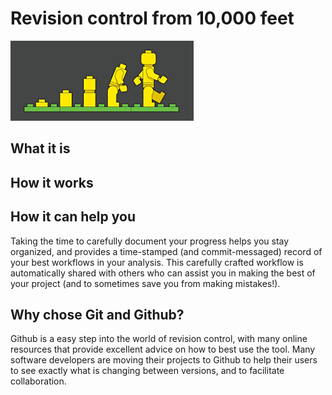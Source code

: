 # Revision control from 10,000 feet

![image](../images/00_ControlVersion.jpg)

## What it is

## How it works

## How it can help you
Taking the time to carefully document your progress helps you stay organized, and provides a time-stamped (and commit-messaged) record of your best workflows in your analysis. This carefully crafted workflow is automatically shared with others who can assist you in making the best of your project (and to sometimes save you from making mistakes!).  


## Why chose Git and Github?
Github is a easy step into the world of revision control, with many online resources that provide excellent advice on how to best use the tool. Many software developers are moving their projects to Github to help their users to see exactly what is changing between versions, and to facilitate collaboration. 
